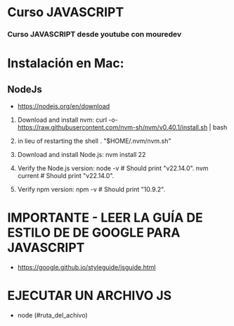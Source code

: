 
# Curso JAVASCRIPT

### Curso JAVASCRIPT desde youtube con mouredev

# Instalación en Mac:

## NodeJs

- https://nodejs.org/en/download

1. Download and install nvm:
curl -o- https://raw.githubusercontent.com/nvm-sh/nvm/v0.40.1/install.sh | bash

2.  in lieu of restarting the shell
\. "$HOME/.nvm/nvm.sh"

3. Download and install Node.js:
nvm install 22

4. Verify the Node.js version:
node -v # Should print "v22.14.0".
nvm current # Should print "v22.14.0".

5. Verify npm version:
npm -v # Should print "10.9.2".

# IMPORTANTE - LEER LA GUÍA DE ESTILO DE DE GOOGLE PARA JAVASCRIPT

* https://google.github.io/styleguide/jsguide.html


# EJECUTAR UN ARCHIVO JS

* node (#ruta_del_achivo)